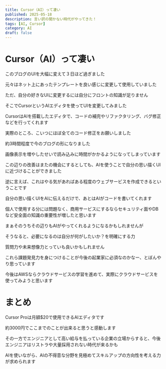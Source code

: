 ```yaml
---
title: Cursor（AI）って凄い
published: 2025-05-18
description: 言い訳の聞かない時代がやってきた！
tags: [AI, Cursor]
category: AI
draft: false
---
```



# Cursor（AI）って凄い

このブログのUIを大幅に変えて３日ほど過ぎました

元々はネット上にあったテンプレートを良い感じに変更して使用していました

ただ、自分の好きなUIに変更するには自分にフロントの知識が足りません

そこでCursorというAIエディタを使ってUIを変更してみました

CursorはAIを搭載したエディタで、コードの補完やリファクタリング、バグ修正などを行ってくれます

実際のところ、こいつにほぼ全てのコード修正をお願いしました

約3時間程度で今のブログの形になりました

画像表示を増やしたせいで読み込みに時間がかかるようになってしまっています

この辺りの改善はまたの機会にするとしても、AIを使うことで自分の思い描くUIに近づけることができました

逆に言えば、これはやる気があればある程度のウェブサービスを作成できるということです

自分の思い描くUIをAIに伝えるだけで、あとはAIがコードを書いてくれます

個人で使用する分には問題なく、商用サービスにするならセキュリティ面やDBなど安全面の知識の重要性が増したと思います

まぁそのうちその辺りもAIがやってくれるようになるかもしれませんが

そうなると、必要になるのは自分が何がしたいか？を明確にする力

質問力や未来想像力とっていも良いかもしれません

これら課題発見力を身につけることが今後の起業家に必須なのかなー、とぼんやり思っています

今後はAWSならクラウドサービスの学習を進めて、実際にクラウドサービスを使ってみようと思います


# まとめ

Cursor Proは月額$20で使用できるAIエディタです

約3000円でここまでのことが出来ると思うと感動します

その一方でエンジニアとして高い給与を払っている企業の立場からすると、今後エンジニアはリストラや大量採用されない時代が来るかも

AIを使いながら、AIの不得意な分野を見極めてスキルアップの方向性を考える力が求められます